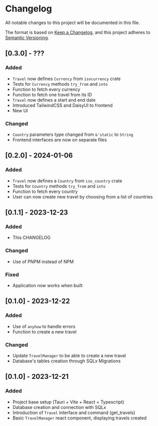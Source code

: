 # Changelog

All notable changes to this project will be documented in this file.

The format is based on [Keep a Changelog](https://keepachangelog.com/en/1.1.0/),
and this project adheres to [Semantic Versioning](https://semver.org/spec/v2.0.0.html).

## [0.3.0] - ???
### Added
- `Travel` now defines `Currency` from `isocurrency` crate
- Tests for `Currency` methods `try_from` and `into`
- Function to fetch every currency
- Function to fetch one travel from its ID
- `Travel` now defines a start and end date
- Introduced TailwindCSS and DaisyUI to frontend
- New UI

### Changed
- `Country` parameters type changed from `&'static` to `String`
- Frontend interfaces are now on separate files

## [0.2.0] - 2024-01-06
### Added
- `Travel` now defines a `Country` from `iso_country` crate
- Tests for `Country` methods `try_from` and `into`
- Function to fetch every country
- User can now create new travel by choosing from a list of countries

## [0.1.1] - 2023-12-23
### Added
- This CHANGELOG

### Changed
- Use of PNPM instead of NPM

### Fixed
- Application now works when built

## [0.1.0] - 2023-12-22

### Added
- Use of `anyhow` to handle errors 
- Function to create a new travel

### Changed
- Update `TravelManager` to be able to create a new travel
- Database's tables creation through SQLx Migrations

## [0.1.0] - 2023-12-21

### Added
- Project base setup (Tauri + Vite + React + Typescript)
- Database creation and connection with SQLx
- Introduction of `Travel` interface and command (get_travels)
- Basic `TravelManager` react component, displaying travels created

